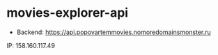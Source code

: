 # movies-explorer-api
- Backend: https://api.popovartemmovies.nomoredomainsmonster.ru

IP: 158.160.117.49

